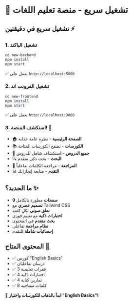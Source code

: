 # 🚀 تشغيل سريع - منصة تعليم اللغات

## تشغيل سريع في دقيقتين ⚡

### 1. تشغيل الباكند
```powershell
cd new-backend
npm install
npm start
```
✅ يعمل على `http://localhost:5000`

### 2. تشغيل الفرونت اند  
```powershell
cd new-frontend
npm install  
npm start
```
✅ يعمل على `http://localhost:3000`

### 3. استكشف المنصة! 🎉
- 🏠 **الصفحة الرئيسية** - نظرة عامة جذابة
- 📚 **الكورسات** - تصفح الكورسات المتاحة
- 📝 **جميع الدروس** - استكشاف شامل للدروس
- 🔍 **البحث** - بحث ذكي متقدم
- 📖 **المراجعة** - مراجعة الكلمات تفاعلياً
- 📊 **التقدم** - متابعة إنجازاتك

## ما الجديد؟ ✨
- **9 صفحات** مطورة بالكامل
- **تصميم عصري** مع Tailwind CSS
- **نطق صوتي** لكل كلمة
- **اختبارات ذكية** مع تقييم فوري
- **بحث متقدم** في المحتوى
- **نظام مراجعة** تفاعلي
- **إحصائيات شاملة** للتقدم

## المحتوى المتاح 📖
- ✅ كورس "English Basics"
- ✅ درسان تفاعليان
- ✅ 3 فقرات تعليمية
- ✅ 4 اختبارات ذكية  
- ✅ 4 تمارين كتابة
- ✅ 8 كلمات مفتاحية

**🎯 ابدأ بالذهاب للكورسات واختيار "English Basics"!**